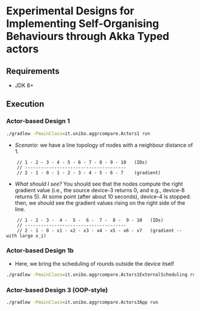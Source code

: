 # Experimental Designs for Implementing Self-Organising Behaviours through Akka Typed actors

## Requirements

- JDK 8+

## Execution

### Actor-based Design 1

```bash
./gradlew -PmainClass=it.unibo.aggrcompare.Actors1 run
```
- *Scenario*: we have a line topology of nodes with a neighbour distance of 1.
```
    // 1 - 2 - 3 - 4 - 5 - 6 - 7 - 8 - 9 - 10   (IDs)
    // --------------------------------------
    // 2 - 1 - 0 - 1 - 2 - 3 - 4 - 5 - 6 - 7    (gradient)
```
- *What should I see?* You should see that the nodes compute the right gradient value (i.e., the source device-3 returns 0, and e.g., device-8 returns 5).
  At some point (after about 10 seconds), device-4 is stopped: then, we should see the gradient values rising on the right side of the line.
```
    // 1 - 2 - 3 -  4 -  5 -  6 -  7 -  8 -  9 - 10   (IDs)
    // --------------------------------------
    // 2 - 1 - 0 - x1 - x2 - x3 - x4 - x5 - x6 - x7   (gradient -- with large x_i)
```

### Actor-based Design 1b

- Here, we bring the scheduling of rounds outside the device itself

```bash
./gradlew -PmainClass=it.unibo.aggrcompare.Actors1ExternalScheduling run
```

### Actor-based Design 3 (OOP-style)

```bash
./gradlew -PmainClass=it.unibo.aggrcompare.Actors3App run
```
